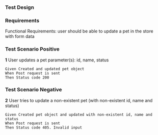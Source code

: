 ### Test Design

### Requirements

Functional Requirements: user should be able to update a pet in the store with form data

### Test Scenario Positive

**1** User updates a pet parameter(s): id, name, status
```gherkin
Given Created and updated pet object
When Post request is sent
Then Status code 200
```
### Test Scenario Negative

**2** User tries to update a non-existent pet (with non-existent id, name and status)
```gherkin
Given Created pet object and updated with non-existent id, name and status
When Post request is sent
Then Status code 405. Invalid input
```
